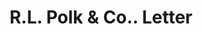 ---
doi: 10.7916/D8Q541P5
date_other: '1917'
date_other_textual: '1917'
form: correspondence
genre:
- Letters (correspondence)
name:
- R.L. Polk & Co.
object_in_context_url: https://biggert.cul.columbia.edu/items/view/ave_biggert_01100
subject_hierarchical_geographic:
- New York, New York, United States
subject_name:
- R.L. Polk & Co.
title: R.L. Polk & Co.. Letter
sort_title: R.L. Polk & Co.. Letter
call_number: ave_biggert_01100
coordinates:
- 40.71277777777778,-74.00583333333333
pid: ave_biggert_01100
identifiers: ave_biggert_01100
thumbnail: https://derivativo-1.library.columbia.edu/iiif/2/ldpd:344842/full/!256,256/0/native.jpg
permalink: /biggert/ave_biggert_01100/
layout: iiif-image-page
---